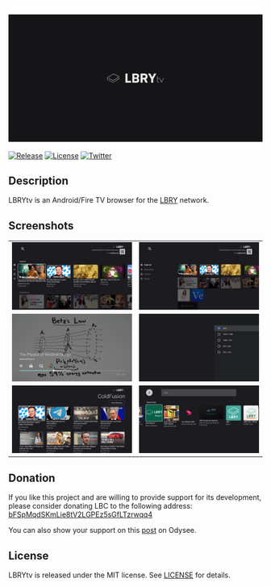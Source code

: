 ![Banner](/fastlane/metadata/android/en-US/images/tvBanner.png)
[![Release](https://img.shields.io/github/v/release/linimin/lbry-androidtv?include_prereleases)](https://github.com/linimin/lbry-androidtv/releases/tag/v1.0.0-beta.4)
[![License](https://img.shields.io/github/license/linimin/lbry-androidtv)](https://github.com/linimin/lbry-androidtv/blob/main/LICENSE)
[![Twitter](https://img.shields.io/twitter/follow/liniminil?style=social)](https://twitter.com/liniminil)

## Description

LBRYtv is an Android/Fire TV browser for the [LBRY](https://lbry.com) network.

## Screenshots

<table>
    <tr>
        <td><img src="/screenshot/browse1.jpg"></td>
        <td><img src="/screenshot/browse2.jpg"></td>
    </tr> 
    <tr>
        <td><img src="/screenshot/player.jpg"></td>
        <td><img src="/screenshot/quality.jpg"></td>
    </tr> 
    <tr>
        <td><img src="/screenshot/channel.jpg"></td>
        <td><img src="/screenshot/search.jpg"></td>
    </tr> 
</table>

## Donation

If you like this project and are willing to provide support for its development, please consider
donating LBC to the following address:
[bFSpMqdSKmLie8tV2LGPEz5sGfLTzrwqq4](https://explorer.lbry.com/address/bFSpMqdSKmLie8tV2LGPEz5sGfLTzrwqq4)

You can also show your support on this [post](https://odysee.com/@linimin:5/lbrytv:f0) on
Odysee.

## License

LBRYtv is released under the MIT license.
See [LICENSE](https://github.com/linimin/lbry-androidtv/blob/main/LICENSE) for details.
